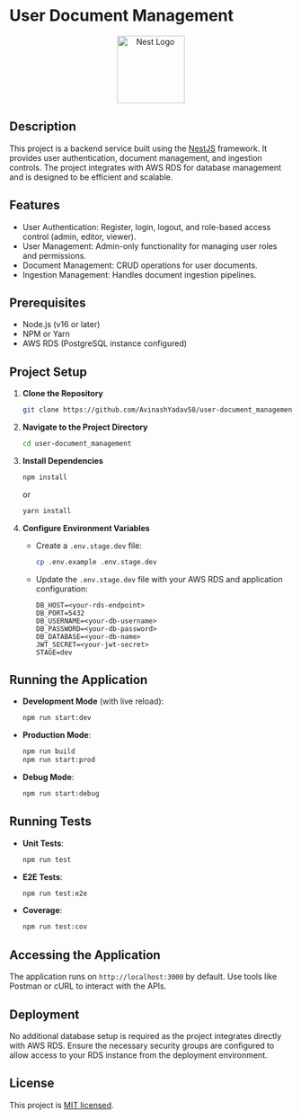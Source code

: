 # User Document Management

<p align="center">
  <a href="http://nestjs.com/" target="blank"><img src="https://nestjs.com/img/logo-small.svg" width="120" alt="Nest Logo" /></a>
</p>

## Description

This project is a backend service built using the [NestJS](https://nestjs.com/) framework. It provides user authentication, document management, and ingestion controls. The project integrates with AWS RDS for database management and is designed to be efficient and scalable.

## Features

- User Authentication: Register, login, logout, and role-based access control (admin, editor, viewer).
- User Management: Admin-only functionality for managing user roles and permissions.
- Document Management: CRUD operations for user documents.
- Ingestion Management: Handles document ingestion pipelines.

## Prerequisites

- Node.js (v16 or later)
- NPM or Yarn
- AWS RDS (PostgreSQL instance configured)

## Project Setup

1. **Clone the Repository**
   ```bash
   git clone https://github.com/AvinashYadav58/user-document_management.git
   ```

2. **Navigate to the Project Directory**
   ```bash
   cd user-document_management
   ```

3. **Install Dependencies**
   ```bash
   npm install
   ```
   or
   ```bash
   yarn install
   ```

4. **Configure Environment Variables**
   - Create a `.env.stage.dev` file:
     ```bash
     cp .env.example .env.stage.dev
     ```
   - Update the `.env.stage.dev` file with your AWS RDS and application configuration:
     ```env
     DB_HOST=<your-rds-endpoint>
     DB_PORT=5432
     DB_USERNAME=<your-db-username>
     DB_PASSWORD=<your-db-password>
     DB_DATABASE=<your-db-name>
     JWT_SECRET=<your-jwt-secret>
     STAGE=dev
     ```

## Running the Application

- **Development Mode** (with live reload):
  ```bash
  npm run start:dev
  ```

- **Production Mode**:
  ```bash
  npm run build
  npm run start:prod
  ```

- **Debug Mode**:
  ```bash
  npm run start:debug
  ```

## Running Tests

- **Unit Tests**:
  ```bash
  npm run test
  ```

- **E2E Tests**:
  ```bash
  npm run test:e2e
  ```

- **Coverage**:
  ```bash
  npm run test:cov
  ```

## Accessing the Application

The application runs on `http://localhost:3000` by default. Use tools like Postman or cURL to interact with the APIs.

## Deployment

No additional database setup is required as the project integrates directly with AWS RDS. Ensure the necessary security groups are configured to allow access to your RDS instance from the deployment environment.

## License

This project is [MIT licensed](LICENSE).
